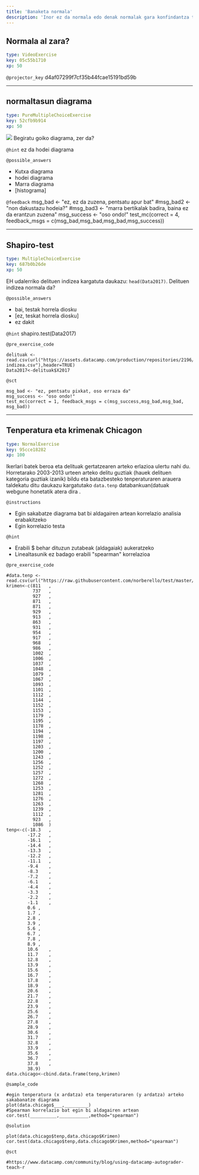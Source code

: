 ```yaml
---
title: 'Banaketa normala'
description: 'Inor ez da normala edo denak normalak gara konfindantza tarte batean?'
---
```


## Normala al zara?

```yaml
type: VideoExercise
key: 05c55b1710
xp: 50
```

`@projector_key`
d4af07299f7cf35b44fcae15191bd59b

---

## normaltasun diagrama

```yaml
type: PureMultipleChoiceExercise
key: 52cfb9b914
xp: 50
```

![](https://assets.datacamp.com/production/repositories/2196/datasets/918b01868caa863c9214ad932e381acde170b591/delitu%20plot%20wide.jpeg)
Begiratu goiko diagrama, zer da?

`@hint`
ez da hodei diagrama

`@possible_answers`
- Kutxa diagrama
- hodei diagrama
- Marra diagrama
- [histograma]

`@feedback`
msg_bad <- "ez, ez da zuzena, pentsatu apur bat"
#msg_bad2 <- "non dakustazu hodeia?"
#msg_bad3 <- "marra bertikalak badira, baina ez da erantzun zuzena"
msg_success <- "oso ondo!"
test_mc(correct = 4, feedback_msgs = c(msg_bad,msg_bad,msg_bad,msg_success))

---

## Shapiro-test

```yaml
type: MultipleChoiceExercise
key: 687b0b26de
xp: 50
```

EH udalerriko delituen indizea kargatuta daukazu: `head(Data2017)`. Delituen indizea normala da?

`@possible_answers`
- bai, testak horrela diosku
- [ez, teskat horrela diosku]
- ez dakit

`@hint`
shapiro.test(Data2017)

`@pre_exercise_code`
```{r}
delituak <- read.csv(url("https://assets.datacamp.com/production/repositories/2196/datasets/d09c6c419e110e33701d755304971f44a0049b41/Delitu-indizea.csv"),header=TRUE)
Data2017<-delituak$X2017
```

`@sct`
```{r}
msg_bad <- "ez, pentsatu pixkat, oso erraza da"
msg_success <- "oso ondo!"
test_mc(correct = 1, feedback_msgs = c(msg_success,msg_bad,msg_bad, msg_bad))
```

---

## Tenperatura eta krimenak Chicagon

```yaml
type: NormalExercise
key: 95cce18282
xp: 100
```

Ikerlari batek beroa eta delituak gertatzearen arteko erlazioa ulertu nahi du. Horretarako 2003-2013 urteen arteko delitu guztiak (hauek delituen kategoria guztiak izanik) bildu eta batazbesteko tenperaturaren arauera taldekatu ditu daukazu kargatutako `data.tenp` databankuan(datuak webgune honetatik atera dira [](http://crime.static-eric.com).

`@instructions`
- Egin sakabatze diagrama bat bi aldagairen artean korrelazio analisia erabakitzeko
- Egin korrelazio testa

`@hint`
- Erabili $ behar dituzun zutabeak (aldagaiak) aukeratzeko
- Linealtasunik ez badago erabili "spearman" korrelazioa

`@pre_exercise_code`
```{r}
#data.tenp <- read.csv(url("https://raw.githubusercontent.com/norberello/test/master/crimen%20eta%20temperatura.csv"),header=TRUE)
krimen<-c(811	,
          737	,
          927	,
          871	,
          871	,
          929	,
          913	,
          863	,
          931	,
          954	,
          917	,
          968	,
          986	,
          1002	,
          1006	,
          1037	,
          1048	,
          1079	,
          1067	,
          1093	,
          1101	,
          1112	,
          1144	,
          1152	,
          1153	,
          1179	,
          1195	,
          1178	,
          1194	,
          1198	,
          1197	,
          1203	,
          1200	,
          1243	,
          1256	,
          1252	,
          1257	,
          1272	,
          1268	,
          1253	,
          1281	,
          1276	,
          1263	,
          1239	,
          1112	,
          923	,
          1086	)
tenp<-c(-18.3	,
        -17.2	,
        -16.1	,
        -14.4	,
        -13.3	,
        -12.2	,
        -11.1	,
        -9.4	,
        -8.3	,
        -7.2	,
        -6.1	,
        -4.4	,
        -3.3	,
        -2.2	,
        -1.1	,
        0.6	,
        1.7	,
        2.8	,
        3.9	,
        5.6	,
        6.7	,
        7.8	,
        8.9	,
        10.6	,
        11.7	,
        12.8	,
        13.9	,
        15.6	,
        16.7	,
        17.8	,
        18.9	,
        20.6	,
        21.7	,
        22.8	,
        23.9	,
        25.6	,
        26.7	,
        27.8	,
        28.9	,
        30.6	,
        31.7	,
        32.8	,
        33.9	,
        35.6	,
        36.7	,
        37.8	,
        38.9)
data.chicago<-cbind.data.frame(tenp,krimen)
```

`@sample_code`
```{r}
#egin tenperatura (x ardatza) eta tenperaturaren (y ardatza) arteko sakabanatze diagrama
plot(data.chicago$___,_________)
#Spearman korrelazio bat egin bi aldagairen artean
cor.test(__________,___________,method="spearman")
```

`@solution`
```{r}
plot(data.chicago$tenp,data.chicago$Krimen)
cor.test(data.chicago$tenp,data.chicago$Krimen,method="spearman")
```

`@sct`
```{r}
#https://www.datacamp.com/community/blog/using-datacamp-autograder-teach-r
```
